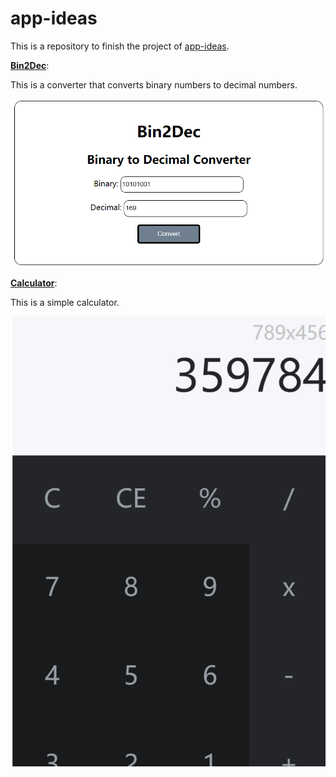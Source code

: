# app-ideas

This is a repository to finish the project of [app-ideas](https://github.com/florinpop17/app-ideas).

[**Bin2Dec**](/Bin2Dec):

This is a converter that converts binary numbers to decimal numbers.

![](images/Bin2Dec.png)

[**Calculator**](/Calculator):

This is a simple calculator.

![](images/Calculator.png)